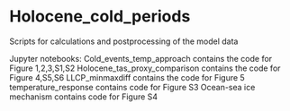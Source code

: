 # Holocene_cold_periods
Scripts for calculations and postprocessing of the model data

Jupyter notebooks:
Cold_events_temp_approach contains the code for Figure 1,2,3,S1,S2
Holocene_tas_proxy_comparison contains the code for Figure 4,S5,S6
LLCP_minmaxdiff contains the code for Figure 5
temperature_response contains code for Figure S3
Ocean-sea ice mechanism contains code for Figure S4


